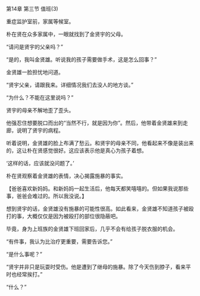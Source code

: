 第14章 第三节 值班(3)

重症监护室前，家属等候室。

朴在贤在众多家属中，一眼就找到了金贤宇的父母。

“请问是贤宇的父亲吗？”

“是的，我叫金贤雄。听说我的孩子需要做手术，这是怎么回事？”

金贤雄一脸担忧地问道。

“贤宇父亲，请跟我来。详细情况我们去没人的地方谈。”

“为什么？不能在这里说吗？”

贤宇的母亲不解地歪了歪头。

他强忍住想要脱口而出的“当然不行，就是因为你”。然后，他带着金贤雄来到走廊，说明了贤宇的病程。

听着说明，金贤雄的脸上布满了愁云。和贤宇的母亲不同，他看起来不像是装出来的，这让朴在贤感觉很好。这应该表示他是真心为孩子着想。

‘这样的话，应该就没问题了。’

朴在贤观察着金贤雄的表情，决心揭露施暴的事实。

【爸爸喜欢新妈妈。和新妈妈一起生活后，他每天都笑嘻嘻的。但如果我说那些事，爸爸会难过的。所以我没说。】

想到贤宇的话，金贤雄没有施暴的可能性很高。如此看来，金贤雄不知道孩子被殴打的事，大概仅仅是因为被殴打的部位很隐蔽吧。

毕竟，身为上班族的金贤雄下班回家后，几乎不会有给孩子脱衣服的机会。

“有件事，我认为比治疗更重要，需要告诉您。”

“是什么事呢？”

“贤宇并非只是玩耍时受伤。他是遭到了继母的施暴。除了今天伤到脖子，看来平时也经常挨打。”

“什么？”
